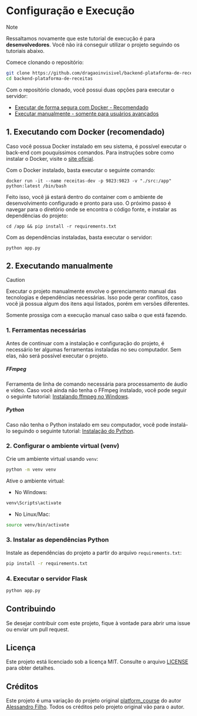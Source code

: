 # Configuração e Execução
> [!NOTE]
> Ressaltamos novamente que este tutorial de execução é para **desenvolvedores**. Você não irá conseguir utilizar o projeto seguindo os tutoriais abaixo.

Comece clonando o repositório:
```bash
git clone https://github.com/dragaoinvisivel/backend-plataforma-de-receitas.git
cd backend-plataforma-de-receitas
```

Com o repositório clonado, você possui duas opções para executar o servidor:
- [Executar de forma segura com Docker - Recomendado](#1-executando-com-docker-recomendado)
- [Executar manualmente - somente para usuários avançados](#2-executando-manualmente)

## 1. Executando com Docker (recomendado)
Caso você possua Docker instalado em seu sistema, é possível executar o back-end com pouquíssimos comandos. Para instruções sobre como instalar o Docker, visite o [site oficial](https://www.docker.com/products/docker-desktop/).

Com o Docker instalado, basta executar o seguinte comando:

```docker run -it --name receitas-dev -p 9823:9823 -v "./src:/app" python:latest /bin/bash```

Feito isso, você já estará dentro do container com o ambiente de desenvolvimento configurado e pronto para uso. O próximo passo é navegar para o diretório onde se encontra o código fonte, e instalar as dependências do projeto:

```cd /app && pip install -r requirements.txt```

Com as dependências instaladas, basta executar o servidor:

```python app.py```

## 2. Executando manualmente
> [!CAUTION]
> Executar o projeto manualmente envolve o gerenciamento manual das tecnologias e dependências necessárias. Isso pode gerar conflitos, caso você já possua algum dos itens aqui listados, porém em versões diferentes.
>
> Somente prossiga com a execução manual caso saiba o que está fazendo.
### 1. Ferramentas necessárias

Antes de continuar com a instalação e configuração do projeto, é necessário ter algumas ferramentas instaladas no seu computador. Sem elas, não será possível executar o projeto.

##### FFmpeg
Ferramenta de linha de comando necessária para processamento de áudio e vídeo. Caso você ainda não tenha o FFmpeg instalado, você pode seguir o seguinte tutorial: [Instalando ffmpeg no Windows](https://pt.wikihow.com/Instalar-o-FFmpeg-no-Windows).

##### Python

Caso não tenha o Python instalado em seu computador, você pode instalá-lo seguindo o seguinte tutorial: [Instalação do Python](https://tutorial.djangogirls.org/pt/python_installation/).

### 2. Configurar o ambiente virtual (venv)

Crie um ambiente virtual usando `venv`:

```bash
python -m venv venv
```

Ative o ambiente virtual:

- No Windows:

```bash
venv\Scripts\activate
```

- No Linux/Mac:

```bash
source venv/bin/activate
```

### 3. Instalar as dependências Python

Instale as dependências do projeto a partir do arquivo `requirements.txt`:

```bash
pip install -r requirements.txt
```

### 4. Executar o servidor Flask

```bash
python app.py
```

## Contribuindo

Se desejar contribuir com este projeto, fique à vontade para abrir uma issue ou enviar um pull request.

## Licença

Este projeto está licenciado sob a licença MIT. Consulte o arquivo [LICENSE](LICENSE) para obter detalhes.

## Créditos

Este projeto é uma variação do projeto original [platform_course](https://github.com/Alessandro-filho/platform_course) do autor [Alessandro Filho](https://github.com/Alessandro-filho). Todos os créditos pelo projeto original vão para o autor.
